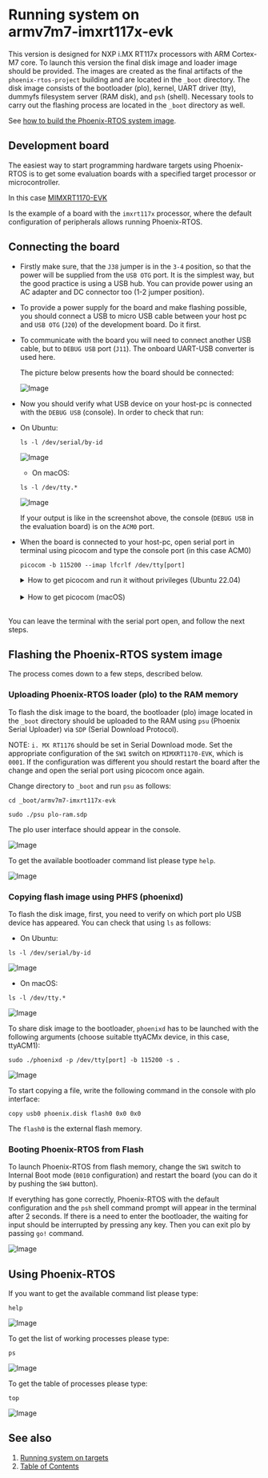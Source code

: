 # Running system on <nobr>armv7m7-imxrt117x-evk</nobr>

This version is designed for NXP i.MX RT117x processors with ARM Cortex-M7 core. To launch this version the final disk
image and loader image should be provided. The images are created as the final artifacts of the `phoenix-rtos-project`
building and are located in the `_boot` directory. The disk image consists of the bootloader (plo), kernel, UART driver
(tty), dummyfs filesystem server (RAM disk), and `psh` (shell). Necessary tools to carry out the flashing process are
located in the `_boot` directory as well.

See [how to build the Phoenix-RTOS system image](../building/README.md).

## Development board

The easiest way to start programming hardware targets using Phoenix-RTOS is to get some evaluation boards with a
specified target processor or microcontroller.

<!-- markdownlint-disable -->
 In this case [MIMXRT1170-EVK](https://www.nxp.com/design/development-boards/i-mx-evaluation-and-development-boards/i-mx-rt1170-evaluation-kit:MIMXRT1170-EVK)
<!-- markdownlint-enable -->

Is the example of a board with the `imxrt117x` processor, where the default configuration of peripherals allows running
Phoenix-RTOS.

## Connecting the board

- Firstly make sure, that the `J38` jumper is in the `3-4` position, so that the power will be supplied from the
`USB OTG` port. It is the simplest way, but the good practice is using a USB hub. You can provide power using an AC
adapter and DC connector too (1-2 jumper position).

- To provide a power supply for the board and make flashing possible, you should connect a USB to micro USB cable
between your host pc and `USB OTG` (`J20`) of the development board. Do it first.

- To communicate with the board you will need to connect another USB cable, but to `DEBUG USB` port (`J11`). The
onboard UART-USB converter is used here.

  The picture below presents how the board should be connected:

  ![Image](_images/imxrt117x-connections.png)

- Now you should verify what USB device on your host-pc is connected with the `DEBUG USB` (console). In order to check
that run:

- On Ubuntu:

  ```text
  ls -l /dev/serial/by-id
  ```

  ![Image](_images/imxrt117x-ls.png)

  - On macOS:

  ```text
  ls -l /dev/tty.*
  ```

  ![Image](_images/imxrt117x-ls-mac.png)

  If your output is like in the screenshot above, the console (`DEBUG USB` in the evaluation board) is on the `ACM0`
  port.

- When the board is connected to your host-pc, open serial port in terminal using picocom and type the console port
(in this case ACM0)

  ```text
  picocom -b 115200 --imap lfcrlf /dev/tty[port]
  ```

  <details>
  <summary>How to get picocom and run it without privileges (Ubuntu 22.04)</summary>

  ```text
  sudo apt-get update && \
  sudo apt-get install picocom
  ```

  To use picocom without sudo privileges run this command and then restart:

  ```text
  sudo usermod -a -G tty <yourname>
  ```

  </details>
  </br>

  <details>
  <summary>How to get picocom (macOS)</summary>

  ```text
  brew update &&\
  brew install picocom
  ```

  </details>
  </br>

You can leave the terminal with the serial port open, and follow the next steps.

## Flashing the Phoenix-RTOS system image

The process comes down to a few steps, described below.

### Uploading Phoenix-RTOS loader (plo) to the RAM memory

To flash the disk image to the board, the bootloader (plo) image located in the `_boot` directory should be uploaded to
the RAM using `psu` (Phoenix Serial Uploader) via `SDP` (Serial Download Protocol).

NOTE: `i. MX RT1176` should be set in Serial Download mode. Set the appropriate configuration of the `SW1` switch on
 `MIMXRT1170-EVK`, which is `0001`. If the configuration was different you should restart the board after the
 change and open the serial port using picocom once again.

Change directory to `_boot` and run `psu` as follows:

```text
cd _boot/armv7m7-imxrt117x-evk
```

```text
sudo ./psu plo-ram.sdp
```

The plo user interface should appear in the console.

![Image](_images/imxrt117x-plo.png)

To get the available bootloader command list please type `help`.

![Image](_images/imxrt117x-plo-help.png)

### Copying flash image using PHFS (phoenixd)

To flash the disk image, first, you need to verify on which port plo USB device has appeared. You can check that using
`ls` as follows:

- On Ubuntu:

```text
ls -l /dev/serial/by-id
```

![Image](_images/imxrt117x-ls-2.png)

- On macOS:

```text
ls -l /dev/tty.*
```

![Image](_images/imxrt117x-ls-mac2.png)

To share disk image to the bootloader, `phoenixd` has to be launched with the following arguments (choose suitable
ttyACMx device, in this case, ttyACM1):

```text
sudo ./phoenixd -p /dev/tty[port] -b 115200 -s .
```

![Image](_images/imxrt117x-phoenixd.png)

To start copying a file, write the following command in the console with plo interface:

```text
copy usb0 phoenix.disk flash0 0x0 0x0
```

The `flash0` is the external flash memory.

### Booting Phoenix-RTOS from Flash

To launch Phoenix-RTOS from flash memory, change the `SW1` switch to Internal Boot mode (`0010` configuration) and
restart the board (you can do it by pushing the `SW4` button).

If everything has gone correctly, Phoenix-RTOS with the default configuration and the `psh` shell command prompt will
appear in the terminal after 2 seconds. If there is a need to enter the bootloader, the waiting for input should be
interrupted by pressing any key. Then you can exit plo by passing `go!` command.

![Image](_images/imxrt117x-start.png)

## Using Phoenix-RTOS

If you want to get the available command list please type:

```text
help
```

![Image](_images/imxrt117x-help.png)

To get the list of working processes please type:

```text
ps
```

![Image](_images/imxrt117x-ps.png)

To get the table of processes please type:

```text
top
```

![Image](_images/imxrt117x-top.png)

## See also

1. [Running system on targets](README.md)
2. [Table of Contents](../README.md)
